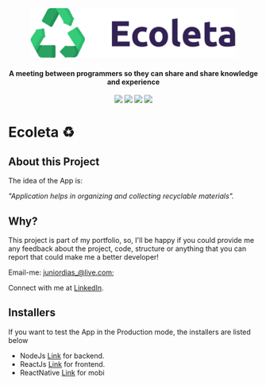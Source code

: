 <div align="center">
  <img src="./web/src/assets/logo.svg" height="100px" alt="Be the hero"/>
</div>

<div align="center">

  #### A meeting between programmers so they can share and share knowledge and experience


  ![](https://img.shields.io/badge/author-Junior%20Dias-/?color=34cb79)
  ![](https://img.shields.io/badge/Back--End-NodeJS-/?color=34cb79)
  ![](https://img.shields.io/badge/Front--End-ReactJS-/?color=34cb79)
  ![](https://img.shields.io/badge/Mobile-React%20Native-/?color=34cb79)
</div> 

# Ecoleta :recycle:

 ## About this Project

The idea of the App is:

_"Application helps in organizing and collecting recyclable materials"._
 
## Why?
This project is part of my portfolio, so, I'll be happy if you could provide me any feedback about the project, code, structure or anything that you can report that could make me a better developer!

Email-me: juniordias_@live.com;

Connect with me at [LinkedIn](https://www.linkedin.com/in/alexandre-junior-236894190/).

## Installers
If you want to test the App in the Production mode, the installers are listed below
- NodeJs [Link](https://nodejs.org/en/download/) for backend.
- ReactJs [Link](https://reactjs.org/docs/getting-started.html) for frontend.
- ReactNative [Link](https://facebook.github.io/react-native/docs/getting-started) for mobi
